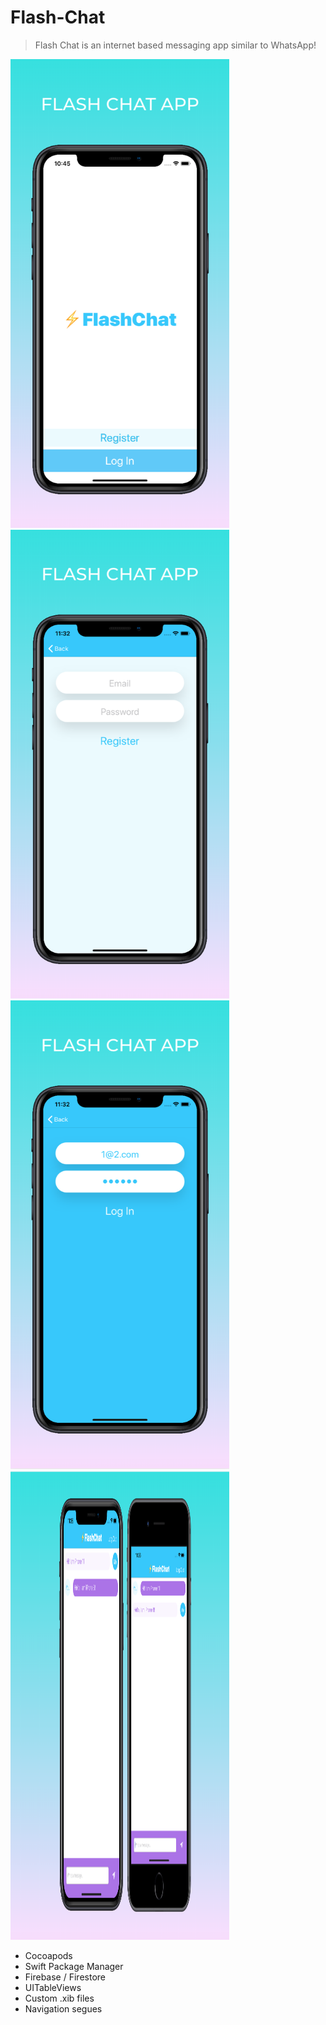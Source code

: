 # Flash-Chat
> Flash Chat is an internet based messaging app similar to WhatsApp!

<img src="images/flashChat_1.png" width="350" height="750">
<img src="images/flashChat_2.png" width="350" height="750">
<img src="images/flashChat_3.png" width="350" height="750">
<img src="images/flashChat_4.png" width="350" height="750">

* Cocoapods
* Swift Package Manager
* Firebase / Firestore
* UITableViews
* Custom .xib files
* Navigation segues
